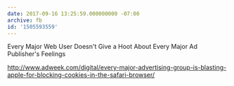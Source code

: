 ```yaml
---
date: 2017-09-16 13:25:59.000000000 -07:00
archive: fb
id: '1505593559'
---
```


Every Major Web User Doesn't Give a Hoot About Every Major Ad Publisher's Feelings

http://www.adweek.com/digital/every-major-advertising-group-is-blasting-apple-for-blocking-cookies-in-the-safari-browser/
